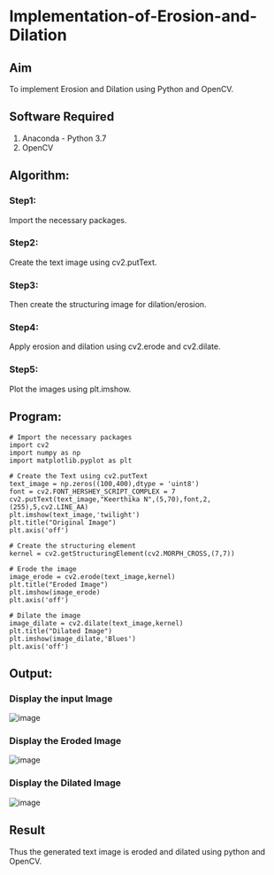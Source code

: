 # Implementation-of-Erosion-and-Dilation
## Aim
To implement Erosion and Dilation using Python and OpenCV.

## Software Required
1. Anaconda - Python 3.7
2. OpenCV

## Algorithm:
### Step1:
Import the necessary packages.

### Step2:
Create the text image using cv2.putText.

### Step3:
Then create the structuring image for dilation/erosion.

### Step4:
Apply erosion and dilation using cv2.erode and cv2.dilate.

### Step5:
Plot the images using plt.imshow.

## Program:
``` 
# Import the necessary packages
import cv2
import numpy as np
import matplotlib.pyplot as plt

# Create the Text using cv2.putText
text_image = np.zeros((100,400),dtype = 'uint8')
font = cv2.FONT_HERSHEY_SCRIPT_COMPLEX = 7
cv2.putText(text_image,"Keerthika N",(5,70),font,2,(255),5,cv2.LINE_AA)
plt.imshow(text_image,'twilight')
plt.title("Original Image")
plt.axis('off')

# Create the structuring element
kernel = cv2.getStructuringElement(cv2.MORPH_CROSS,(7,7))

# Erode the image
image_erode = cv2.erode(text_image,kernel)
plt.title("Eroded Image")
plt.imshow(image_erode)
plt.axis('off')

# Dilate the image
image_dilate = cv2.dilate(text_image,kernel)
plt.title("Dilated Image")
plt.imshow(image_dilate,'Blues')
plt.axis('off')
```
## Output:

### Display the input Image
![image](https://user-images.githubusercontent.com/93427923/171119669-217d38b2-d824-47f8-8534-bffcc8a446f7.png)

### Display the Eroded Image
![image](https://user-images.githubusercontent.com/93427923/171119462-1888c40b-69fd-440e-88cb-efaaa1d139e0.png)

### Display the Dilated Image
![image](https://user-images.githubusercontent.com/93427923/171119522-7efd9edd-ffae-4c76-817f-0aab850e6617.png)

## Result
Thus the generated text image is eroded and dilated using python and OpenCV.
